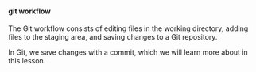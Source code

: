 #### git workflow

The Git workflow consists of editing files in the working directory, adding files to the staging area, and saving changes to a Git repository.

In Git, we save changes with a commit, which we will learn more about in this lesson.


<aside class="notes">
</aside>
